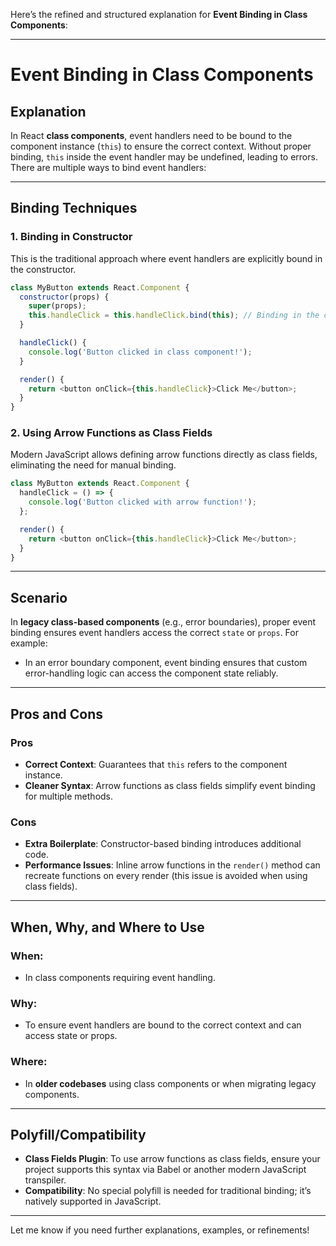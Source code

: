 Here’s the refined and structured explanation for **Event Binding in Class Components**:

---

# Event Binding in Class Components

## Explanation
In React **class components**, event handlers need to be bound to the component instance (`this`) to ensure the correct context. Without proper binding, `this` inside the event handler may be undefined, leading to errors. There are multiple ways to bind event handlers:

---

## Binding Techniques

### **1. Binding in Constructor**
This is the traditional approach where event handlers are explicitly bound in the constructor.

```javascript
class MyButton extends React.Component {
  constructor(props) {
    super(props);
    this.handleClick = this.handleClick.bind(this); // Binding in the constructor
  }

  handleClick() {
    console.log('Button clicked in class component!');
  }

  render() {
    return <button onClick={this.handleClick}>Click Me</button>;
  }
}
```

### **2. Using Arrow Functions as Class Fields**
Modern JavaScript allows defining arrow functions directly as class fields, eliminating the need for manual binding.

```javascript
class MyButton extends React.Component {
  handleClick = () => {
    console.log('Button clicked with arrow function!');
  };

  render() {
    return <button onClick={this.handleClick}>Click Me</button>;
  }
}
```

---

## Scenario

In **legacy class-based components** (e.g., error boundaries), proper event binding ensures event handlers access the correct `state` or `props`. For example:
- In an error boundary component, event binding ensures that custom error-handling logic can access the component state reliably.

---

## Pros and Cons

### **Pros**
- **Correct Context**: Guarantees that `this` refers to the component instance.
- **Cleaner Syntax**: Arrow functions as class fields simplify event binding for multiple methods.

### **Cons**
- **Extra Boilerplate**: Constructor-based binding introduces additional code.
- **Performance Issues**: Inline arrow functions in the `render()` method can recreate functions on every render (this issue is avoided when using class fields).

---

## When, Why, and Where to Use

### **When**:
- In class components requiring event handling.

### **Why**:
- To ensure event handlers are bound to the correct context and can access state or props.

### **Where**:
- In **older codebases** using class components or when migrating legacy components.

---

## Polyfill/Compatibility

- **Class Fields Plugin**: To use arrow functions as class fields, ensure your project supports this syntax via Babel or another modern JavaScript transpiler.
- **Compatibility**: No special polyfill is needed for traditional binding; it’s natively supported in JavaScript.

---

Let me know if you need further explanations, examples, or refinements!
